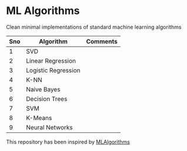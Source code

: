 # ML Algorithms
Clean minimal implementations of standard machine learning algorithms

Sno | Algorithm | Comments
--- | --- | ---
1 | SVD |
2 | Linear Regression |
3 | Logistic Regression |
4 | K-NN |
5 | Naive Bayes |
6 | Decision Trees |
7 | SVM |
8 | K-Means |
9 | Neural Networks |

This repository has been inspired by [MLAlgorithms](https://github.com/rushter/MLAlgorithms)